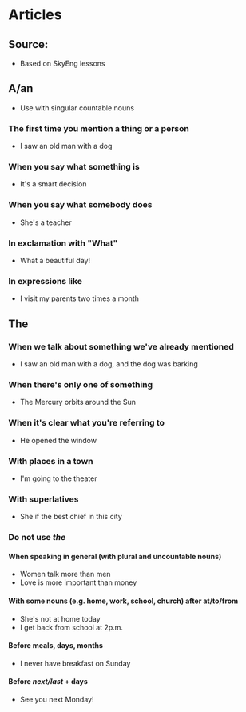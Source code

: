 # Articles

## Source:
- Based on SkyEng lessons

## A/an 
- Use with singular countable nouns

### The first time you mention a thing or a person
- I saw an old man with a dog

### When you say what something is
- It's a smart decision

### When you say what somebody does
- She's a teacher

### In exclamation with "What"
- What a beautiful day!

### In expressions like
- I visit my parents two times a month


## The

### When we talk about something we've already mentioned
- I saw an old man with a dog, and the dog was barking

### When there's only one of something
- The Mercury orbits around the Sun

### When it's clear what you're referring to
- He opened the window

### With places in a town
- I'm going to the theater

### With superlatives
- She if the best chief in this city

### Do not use _the_

#### When speaking in general (with plural and uncountable nouns)
- Women talk more than men
- Love is more important than money

#### With some nouns (e.g. home, work, school, church) after at/to/from
- She's not at home today
- I get back from school at 2p.m.

#### Before meals, days, months
- I never have breakfast on Sunday

#### Before _next/last_ + days
- See you next Monday!

